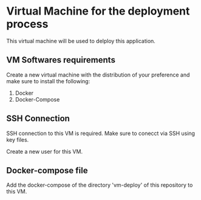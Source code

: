 # Virtual Machine for the deployment process

This virtual machine will be used to delploy this application.

## VM Softwares requirements

Create a new virtual machine with the distribution of your preference and make sure to install the following:

1. Docker
2. Docker-Compose

## SSH Connection

SSH connection to this VM is required. Make sure to conecct via SSH using key files.

Create a new user for this VM.

## Docker-compose file

Add the docker-compose of the directory 'vm-deploy' of this repository to this VM.

